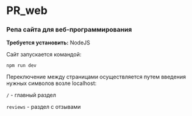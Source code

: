 # PR_web

### Репа сайта для  веб-программирования

**Требуется установить:** NodeJS

Сайт запускается командой:

```
npm run dev
```
Переключение между страницами осуществляется путем введения нужных символов возле localhost:

`/` - главный раздел

`reviews` - раздел с отзывами 
